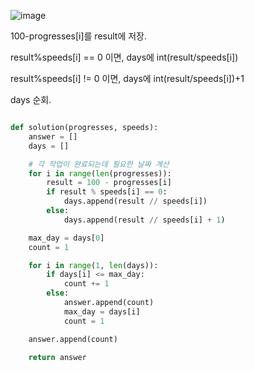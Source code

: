 ![image](https://github.com/user-attachments/assets/93af26f9-b211-4cbd-9657-148f080bfe31)



100-progresses[i]를 result에 저장.

result%speeds[i] == 0 이면, days에 int(result/speeds[i])

result%speeds[i] != 0 이면, days에 int(result/speeds[i])+1

days 순회.


```python

def solution(progresses, speeds):
    answer = []
    days = []

    # 각 작업이 완료되는데 필요한 날짜 계산
    for i in range(len(progresses)):
        result = 100 - progresses[i]
        if result % speeds[i] == 0:
            days.append(result // speeds[i])
        else:
            days.append(result // speeds[i] + 1)

    max_day = days[0]  
    count = 1  

    for i in range(1, len(days)):
        if days[i] <= max_day:  
            count += 1
        else:  
            answer.append(count)
            max_day = days[i]
            count = 1

    answer.append(count)

    return answer

    
```
